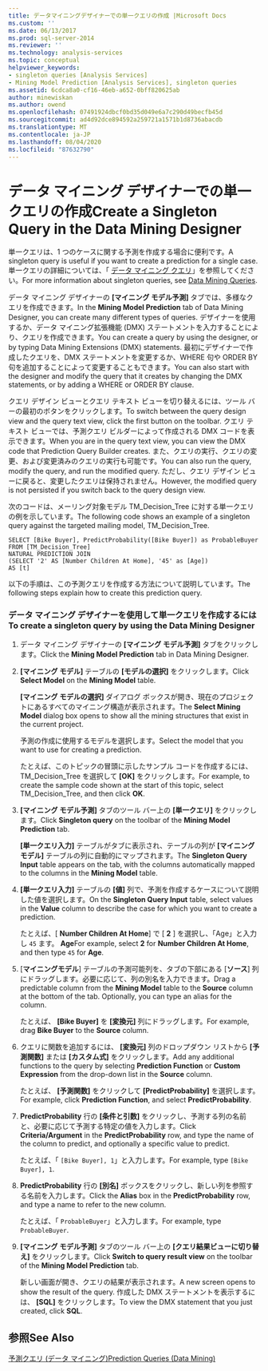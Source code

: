 ```yaml
---
title: データマイニングデザイナーでの単一クエリの作成 |Microsoft Docs
ms.custom: ''
ms.date: 06/13/2017
ms.prod: sql-server-2014
ms.reviewer: ''
ms.technology: analysis-services
ms.topic: conceptual
helpviewer_keywords:
- singleton queries [Analysis Services]
- Mining Model Prediction [Analysis Services], singleton queries
ms.assetid: 6cdca8a0-cf16-46eb-a652-0bff820625ab
author: minewiskan
ms.author: owend
ms.openlocfilehash: 07491924dbcf0bd35d049e6a7c290d49becfb45d
ms.sourcegitcommit: ad4d92dce894592a259721a1571b1d8736abacdb
ms.translationtype: MT
ms.contentlocale: ja-JP
ms.lasthandoff: 08/04/2020
ms.locfileid: "87632790"
---
```

# <a name="create-a-singleton-query-in-the-data-mining-designer"></a><span data-ttu-id="76ffb-102">データ マイニング デザイナーでの単一クエリの作成</span><span class="sxs-lookup"><span data-stu-id="76ffb-102">Create a Singleton Query in the Data Mining Designer</span></span>
  <span data-ttu-id="76ffb-103">単一クエリは、1 つのケースに関する予測を作成する場合に便利です。</span><span class="sxs-lookup"><span data-stu-id="76ffb-103">A singleton query is useful if you want to create a prediction for a single case.</span></span> <span data-ttu-id="76ffb-104">単一クエリの詳細については、「 [データ マイニング クエリ](data-mining-queries.md)」を参照してください。</span><span class="sxs-lookup"><span data-stu-id="76ffb-104">For more information about singleton queries, see [Data Mining Queries](data-mining-queries.md).</span></span>  
  
 <span data-ttu-id="76ffb-105">データ マイニング デザイナーの **[マイニング モデル予測]** タブでは、多様なクエリを作成できます。</span><span class="sxs-lookup"><span data-stu-id="76ffb-105">In the **Mining Model Prediction** tab of Data Mining Designer, you can create many different types of queries.</span></span> <span data-ttu-id="76ffb-106">デザイナーを使用するか、データ マイニング拡張機能 (DMX) ステートメントを入力することにより、クエリを作成できます。</span><span class="sxs-lookup"><span data-stu-id="76ffb-106">You can create a query by using the designer, or by typing Data Mining Extensions (DMX) statements.</span></span> <span data-ttu-id="76ffb-107">最初にデザイナーで作成したクエリを、DMX ステートメントを変更するか、WHERE 句や ORDER BY 句を追加することによって変更することもできます。</span><span class="sxs-lookup"><span data-stu-id="76ffb-107">You can also start with the designer and modify the query that it creates by changing the DMX statements, or by adding a WHERE or ORDER BY clause.</span></span>  
  
 <span data-ttu-id="76ffb-108">クエリ デザイン ビューとクエリ テキスト ビューを切り替えるには、ツール バーの最初のボタンをクリックします。</span><span class="sxs-lookup"><span data-stu-id="76ffb-108">To switch between the query design view and the query text view, click the first button on the toolbar.</span></span> <span data-ttu-id="76ffb-109">クエリ テキスト ビューでは、予測クエリ ビルダーによって作成される DMX コードを表示できます。</span><span class="sxs-lookup"><span data-stu-id="76ffb-109">When you are in the query text view, you can view the DMX code that Prediction Query Builder creates.</span></span> <span data-ttu-id="76ffb-110">また、クエリの実行、クエリの変更、および変更済みのクエリの実行も可能です。</span><span class="sxs-lookup"><span data-stu-id="76ffb-110">You can also run the query, modify the query, and run the modified query.</span></span> <span data-ttu-id="76ffb-111">ただし、クエリ デザイン ビューに戻ると、変更したクエリは保持されません。</span><span class="sxs-lookup"><span data-stu-id="76ffb-111">However, the modified query is not persisted if you switch back to the query design view.</span></span>  
  
 <span data-ttu-id="76ffb-112">次のコードは、メーリング対象モデル TM_Decision_Tree に対する単一クエリの例を示しています。</span><span class="sxs-lookup"><span data-stu-id="76ffb-112">The following code shows an example of a singleton query against the targeted mailing model, TM_Decision_Tree.</span></span>  
  
```  
SELECT [Bike Buyer], PredictProbability([Bike Buyer]) as ProbableBuyer  
FROM [TM_Decision_Tree]  
NATURAL PREDICTION JOIN  
(SELECT '2' AS [Number Children At Home], '45' as [Age])  
AS [t]  
```  
  
 <span data-ttu-id="76ffb-113">以下の手順は、この予測クエリを作成する方法について説明しています。</span><span class="sxs-lookup"><span data-stu-id="76ffb-113">The following steps explain how to create this prediction query.</span></span>  
  
### <a name="to-create-a-singleton-query-by-using-the-data-mining-designer"></a><span data-ttu-id="76ffb-114">データ マイニング デザイナーを使用して単一クエリを作成するには</span><span class="sxs-lookup"><span data-stu-id="76ffb-114">To create a singleton query by using the Data Mining Designer</span></span>  
  
1.  <span data-ttu-id="76ffb-115">データ マイニング デザイナーの **[マイニング モデル予測]** タブをクリックします。</span><span class="sxs-lookup"><span data-stu-id="76ffb-115">Click the **Mining Model Prediction** tab in Data Mining Designer.</span></span>  
  
2.  <span data-ttu-id="76ffb-116">**[マイニング モデル]** テーブルの **[モデルの選択]** をクリックします。</span><span class="sxs-lookup"><span data-stu-id="76ffb-116">Click **Select Model** on the **Mining Model** table.</span></span>  
  
     <span data-ttu-id="76ffb-117">**[マイニング モデルの選択]** ダイアログ ボックスが開き、現在のプロジェクトにあるすべてのマイニング構造が表示されます。</span><span class="sxs-lookup"><span data-stu-id="76ffb-117">The **Select Mining Model** dialog box opens to show all the mining structures that exist in the current project.</span></span>  
  
     <span data-ttu-id="76ffb-118">予測の作成に使用するモデルを選択します。</span><span class="sxs-lookup"><span data-stu-id="76ffb-118">Select the model that you want to use for creating a prediction.</span></span>  
  
     <span data-ttu-id="76ffb-119">たとえば、このトピックの冒頭に示したサンプル コードを作成するには、TM_Decision_Tree を選択して **[OK]** をクリックします。</span><span class="sxs-lookup"><span data-stu-id="76ffb-119">For example, to create the sample code shown at the start of this topic, select TM_Decision_Tree, and then click **OK**.</span></span>  
  
3.  <span data-ttu-id="76ffb-120">**[マイニング モデル予測]** タブのツール バー上の **[単一クエリ]** をクリックします。</span><span class="sxs-lookup"><span data-stu-id="76ffb-120">Click **Singleton query** on the toolbar of the **Mining Model Prediction** tab.</span></span>  
  
     <span data-ttu-id="76ffb-121">**[単一クエリ入力]** テーブルがタブに表示され、テーブルの列が **[マイニング モデル]** テーブルの列に自動的にマップされます。</span><span class="sxs-lookup"><span data-stu-id="76ffb-121">The **Singleton Query Input** table appears on the tab, with the columns automatically mapped to the columns in the **Mining Model** table.</span></span>  
  
4.  <span data-ttu-id="76ffb-122">**[単一クエリ入力]** テーブルの **[値]** 列で、予測を作成するケースについて説明した値を選択します。</span><span class="sxs-lookup"><span data-stu-id="76ffb-122">On the **Singleton Query Input** table, select values in the **Value** column to describe the case for which you want to create a prediction.</span></span>  
  
     <span data-ttu-id="76ffb-123">たとえば、[ **Number Children At Home**] で [ **2** ] を選択し、「Age」と入力し `45` ます。 **Age**</span><span class="sxs-lookup"><span data-stu-id="76ffb-123">For example, select **2** for **Number Children At Home**, and then type `45` for **Age**.</span></span>  
  
5.  <span data-ttu-id="76ffb-124">[**マイニングモデル**] テーブルの予測可能列を、タブの下部にある [**ソース**] 列にドラッグします。必要に応じて、列の別名を入力できます。</span><span class="sxs-lookup"><span data-stu-id="76ffb-124">Drag a predictable column from the **Mining Model** table to the **Source** column at the bottom of the tab. Optionally, you can type an alias for the column.</span></span>  
  
     <span data-ttu-id="76ffb-125">たとえば、 **[Bike Buyer]** を **[変換元]** 列にドラッグします。</span><span class="sxs-lookup"><span data-stu-id="76ffb-125">For example, drag **Bike Buyer** to the **Source** column.</span></span>  
  
6.  <span data-ttu-id="76ffb-126">クエリに関数を追加するには、 **[変換元]** 列のドロップダウン リストから **[予測関数]** または **[カスタム式]** をクリックします。</span><span class="sxs-lookup"><span data-stu-id="76ffb-126">Add any additional functions to the query by selecting **Prediction Function** or **Custom Expression** from the drop-down list in the **Source** column.</span></span>  
  
     <span data-ttu-id="76ffb-127">たとえば、 **[予測関数]** をクリックして **[PredictProbability]** を選択します。</span><span class="sxs-lookup"><span data-stu-id="76ffb-127">For example, click **Prediction Function**, and select **PredictProbability**.</span></span>  
  
7.  <span data-ttu-id="76ffb-128">**PredictProbability** 行の **[条件と引数]** をクリックし、予測する列の名前と、必要に応じて予測する特定の値を入力します。</span><span class="sxs-lookup"><span data-stu-id="76ffb-128">Click **Criteria/Argument** in the **PredictProbability** row, and type the name of the column to predict, and optionally a specific value to predict.</span></span>  
  
     <span data-ttu-id="76ffb-129">たとえば、「 `[Bike Buyer], 1`」と入力します。</span><span class="sxs-lookup"><span data-stu-id="76ffb-129">For example, type `[Bike Buyer], 1`.</span></span>  
  
8.  <span data-ttu-id="76ffb-130">**PredictProbability** 行の **[別名]** ボックスをクリックし、新しい列を参照する名前を入力します。</span><span class="sxs-lookup"><span data-stu-id="76ffb-130">Click the **Alias** box in the **PredictProbability** row, and type a name to refer to the new column.</span></span>  
  
     <span data-ttu-id="76ffb-131">たとえば、「 `ProbableBuyer`」と入力します。</span><span class="sxs-lookup"><span data-stu-id="76ffb-131">For example, type `ProbableBuyer`.</span></span>  
  
9. <span data-ttu-id="76ffb-132">**[マイニング モデル予測]** タブのツール バー上の **[クエリ結果ビューに切り替え]** をクリックします。</span><span class="sxs-lookup"><span data-stu-id="76ffb-132">Click **Switch to query result view** on the toolbar of the **Mining Model Prediction** tab.</span></span>  
  
     <span data-ttu-id="76ffb-133">新しい画面が開き、クエリの結果が表示されます。</span><span class="sxs-lookup"><span data-stu-id="76ffb-133">A new screen opens to show the result of the query.</span></span> <span data-ttu-id="76ffb-134">作成した DMX ステートメントを表示するには、 **[SQL]** をクリックします。</span><span class="sxs-lookup"><span data-stu-id="76ffb-134">To view the DMX statement that you just created, click **SQL**.</span></span>  
  
## <a name="see-also"></a><span data-ttu-id="76ffb-135">参照</span><span class="sxs-lookup"><span data-stu-id="76ffb-135">See Also</span></span>  
 [<span data-ttu-id="76ffb-136">予測クエリ &#40;データ マイニング&#41;</span><span class="sxs-lookup"><span data-stu-id="76ffb-136">Prediction Queries &#40;Data Mining&#41;</span></span>](prediction-queries-data-mining.md)  
  
  
